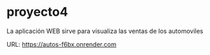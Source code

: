 # proyecto4

La aplicación WEB sirve para visualiza las ventas de los automoviles

URL: https://autos-f6bx.onrender.com